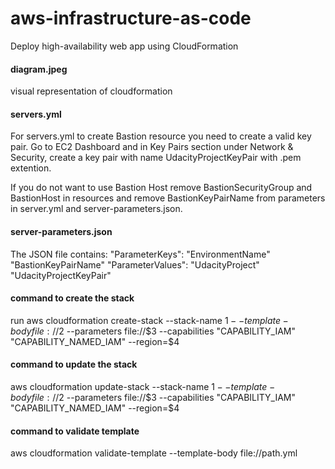 # aws-infrastructure-as-code
Deploy high-availability web app using CloudFormation

#### diagram.jpeg
visual representation of cloudformation

#### servers.yml
For servers.yml to create Bastion resource you need to create a valid key pair. Go to EC2 Dashboard and in Key Pairs section under Network & Security, create a key pair with name UdacityProjectKeyPair with .pem extention.

If you do not want to use Bastion Host remove BastionSecurityGroup and BastionHost in resources and remove BastionKeyPairName from parameters in server.yml and server-parameters.json. 

#### server-parameters.json
The JSON file contains:
    "ParameterKeys":
         "EnvironmentName"
         "BastionKeyPairName"
    "ParameterValues":
         "UdacityProject"
         "UdacityProjectKeyPair"

#### command to create the stack
run aws cloudformation create-stack --stack-name $1 --template-body file://$2  --parameters file://$3 --capabilities "CAPABILITY_IAM" "CAPABILITY_NAMED_IAM" --region=$4

#### command to update the stack
aws cloudformation update-stack --stack-name $1 --template-body file://$2  --parameters file://$3 --capabilities "CAPABILITY_IAM" "CAPABILITY_NAMED_IAM" --region=$4

#### command to validate template
aws cloudformation validate-template --template-body file://path.yml
